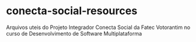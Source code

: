 # conecta-social-resources
Arquivos uteis do Projeto Integrador Conecta Social da Fatec Votorantim no curso de Desenvolvimento de Software Multiplataforma
